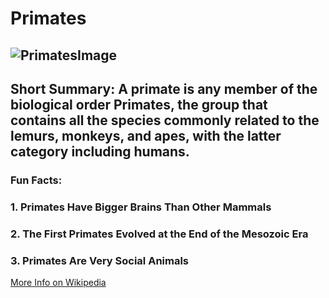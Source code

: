 # Primates
## ![PrimatesImage](https://user-images.githubusercontent.com/72951482/141926763-ccc9ceab-0bde-4e0a-960a-7803c5ebed26.jpeg)
## Short Summary: A primate is any member of the biological order Primates, the group that contains all the species commonly related to the lemurs, monkeys, and apes, with the latter category including humans.
### Fun Facts:
### 1. Primates Have Bigger Brains Than Other Mammals
### 2. The First Primates Evolved at the End of the Mesozoic Era
### 3. Primates Are Very Social Animals
[More Info on Wikipedia](https://en.wikipedia.org/wiki/Primate)
